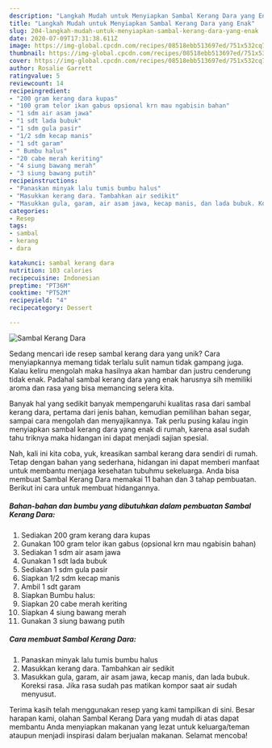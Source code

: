 ```yaml
---
description: "Langkah Mudah untuk Menyiapkan Sambal Kerang Dara yang Enak"
title: "Langkah Mudah untuk Menyiapkan Sambal Kerang Dara yang Enak"
slug: 204-langkah-mudah-untuk-menyiapkan-sambal-kerang-dara-yang-enak
date: 2020-07-09T17:31:38.611Z
image: https://img-global.cpcdn.com/recipes/08518ebb513697ed/751x532cq70/sambal-kerang-dara-foto-resep-utama.jpg
thumbnail: https://img-global.cpcdn.com/recipes/08518ebb513697ed/751x532cq70/sambal-kerang-dara-foto-resep-utama.jpg
cover: https://img-global.cpcdn.com/recipes/08518ebb513697ed/751x532cq70/sambal-kerang-dara-foto-resep-utama.jpg
author: Rosalie Garrett
ratingvalue: 5
reviewcount: 14
recipeingredient:
- "200 gram kerang dara kupas"
- "100 gram telor ikan gabus opsional krn mau ngabisin bahan"
- "1 sdm air asam jawa"
- "1 sdt lada bubuk"
- "1 sdm gula pasir"
- "1/2 sdm kecap manis"
- "1 sdt garam"
- " Bumbu halus"
- "20 cabe merah keriting"
- "4 siung bawang merah"
- "3 siung bawang putih"
recipeinstructions:
- "Panaskan minyak lalu tumis bumbu halus"
- "Masukkan kerang dara. Tambahkan air sedikit"
- "Masukkan gula, garam, air asam jawa, kecap manis, dan lada bubuk. Koreksi rasa. Jika rasa sudah pas matikan kompor saat air sudah menyusut."
categories:
- Resep
tags:
- sambal
- kerang
- dara

katakunci: sambal kerang dara 
nutrition: 103 calories
recipecuisine: Indonesian
preptime: "PT36M"
cooktime: "PT52M"
recipeyield: "4"
recipecategory: Dessert

---
```



![Sambal Kerang Dara](https://img-global.cpcdn.com/recipes/08518ebb513697ed/751x532cq70/sambal-kerang-dara-foto-resep-utama.jpg)

Sedang mencari ide resep sambal kerang dara yang unik? Cara menyiapkannya memang tidak terlalu sulit namun tidak gampang juga. Kalau keliru mengolah maka hasilnya akan hambar dan justru cenderung tidak enak. Padahal sambal kerang dara yang enak harusnya sih memiliki aroma dan rasa yang bisa memancing selera kita.

Banyak hal yang sedikit banyak mempengaruhi kualitas rasa dari sambal kerang dara, pertama dari jenis bahan, kemudian pemilihan bahan segar, sampai cara mengolah dan menyajikannya. Tak perlu pusing kalau ingin menyiapkan sambal kerang dara yang enak di rumah, karena asal sudah tahu triknya maka hidangan ini dapat menjadi sajian spesial.




Nah, kali ini kita coba, yuk, kreasikan sambal kerang dara sendiri di rumah. Tetap dengan bahan yang sederhana, hidangan ini dapat memberi manfaat untuk membantu menjaga kesehatan tubuhmu sekeluarga. Anda bisa membuat Sambal Kerang Dara memakai 11 bahan dan 3 tahap pembuatan. Berikut ini cara untuk membuat hidangannya.

<!--inarticleads1-->

##### Bahan-bahan dan bumbu yang dibutuhkan dalam pembuatan Sambal Kerang Dara:

1. Sediakan 200 gram kerang dara kupas
1. Gunakan 100 gram telor ikan gabus (opsional krn mau ngabisin bahan)
1. Sediakan 1 sdm air asam jawa
1. Gunakan 1 sdt lada bubuk
1. Sediakan 1 sdm gula pasir
1. Siapkan 1/2 sdm kecap manis
1. Ambil 1 sdt garam
1. Siapkan  Bumbu halus:
1. Siapkan 20 cabe merah keriting
1. Siapkan 4 siung bawang merah
1. Gunakan 3 siung bawang putih




<!--inarticleads2-->

##### Cara membuat Sambal Kerang Dara:

1. Panaskan minyak lalu tumis bumbu halus
1. Masukkan kerang dara. Tambahkan air sedikit
1. Masukkan gula, garam, air asam jawa, kecap manis, dan lada bubuk. Koreksi rasa. Jika rasa sudah pas matikan kompor saat air sudah menyusut.




Terima kasih telah menggunakan resep yang kami tampilkan di sini. Besar harapan kami, olahan Sambal Kerang Dara yang mudah di atas dapat membantu Anda menyiapkan makanan yang lezat untuk keluarga/teman ataupun menjadi inspirasi dalam berjualan makanan. Selamat mencoba!
